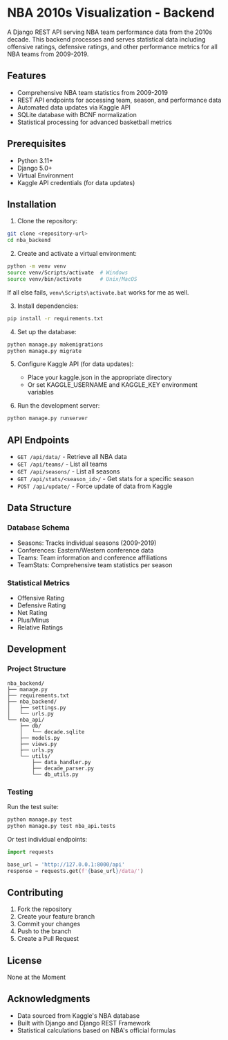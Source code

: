 # NBA 2010s Visualization - Backend

A Django REST API serving NBA team performance data from the 2010s decade. This backend processes and serves statistical data including offensive ratings, defensive ratings, and other performance metrics for all NBA teams from 2009-2019.

## Features

- Comprehensive NBA team statistics from 2009-2019
- REST API endpoints for accessing team, season, and performance data
- Automated data updates via Kaggle API
- SQLite database with BCNF normalization
- Statistical processing for advanced basketball metrics

## Prerequisites

- Python 3.11+
- Django 5.0+
- Virtual Environment
- Kaggle API credentials (for data updates)

## Installation

1. Clone the repository:
```bash
git clone <repository-url>
cd nba_backend
```

2. Create and activate a virtual environment:
```bash
python -m venv venv
source venv/Scripts/activate  # Windows
source venv/bin/activate      # Unix/MacOS
```

If all else fails, ``venv\Scripts\activate.bat`` works for me as well.

3. Install dependencies:
```bash
pip install -r requirements.txt
```

4. Set up the database:
```bash
python manage.py makemigrations
python manage.py migrate
```

5. Configure Kaggle API (for data updates):
   - Place your kaggle.json in the appropriate directory
   - Or set KAGGLE_USERNAME and KAGGLE_KEY environment variables

6. Run the development server:
```bash
python manage.py runserver
```

## API Endpoints

- `GET /api/data/` - Retrieve all NBA data
- `GET /api/teams/` - List all teams
- `GET /api/seasons/` - List all seasons
- `GET /api/stats/<season_id>/` - Get stats for a specific season
- `POST /api/update/` - Force update of data from Kaggle

## Data Structure

### Database Schema
- Seasons: Tracks individual seasons (2009-2019)
- Conferences: Eastern/Western conference data
- Teams: Team information and conference affiliations
- TeamStats: Comprehensive team statistics per season

### Statistical Metrics
- Offensive Rating
- Defensive Rating
- Net Rating
- Plus/Minus
- Relative Ratings

## Development

### Project Structure
```
nba_backend/
├── manage.py
├── requirements.txt
├── nba_backend/
│   ├── settings.py
│   └── urls.py
└── nba_api/
    ├── db/
    │   └── decade.sqlite
    ├── models.py
    ├── views.py
    ├── urls.py
    └── utils/
        ├── data_handler.py
        ├── decade_parser.py
        └── db_utils.py
```

### Testing

Run the test suite:
```bash
python manage.py test
python manage.py test nba_api.tests
```

Or test individual endpoints:
```python
import requests

base_url = 'http://127.0.0.1:8000/api'
response = requests.get(f'{base_url}/data/')
```

## Contributing

1. Fork the repository
2. Create your feature branch
3. Commit your changes
4. Push to the branch
5. Create a Pull Request

## License

None at the Moment

## Acknowledgments

- Data sourced from Kaggle's NBA database
- Built with Django and Django REST Framework
- Statistical calculations based on NBA's official formulas